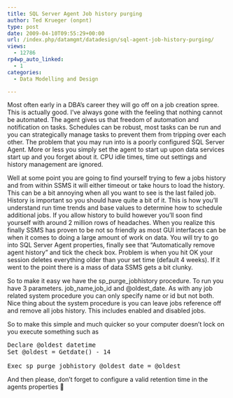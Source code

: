 ```yaml
---
title: SQL Server Agent Job history purging
author: Ted Krueger (onpnt)
type: post
date: 2009-04-10T09:55:29+00:00
url: /index.php/datamgmt/datadesign/sql-agent-job-history-purging/
views:
  - 12786
rp4wp_auto_linked:
  - 1
categories:
  - Data Modelling and Design

---
```

Most often early in a DBA&#8217;s career they will go off on a job creation spree. This is actually good. I&#8217;ve always gone with the feeling that nothing cannot be automated. The agent gives us that freedom of automation and notification on tasks. Schedules can be robust, most tasks can be run and you can strategically manage tasks to prevent them from tripping over each other. The problem that you may run into is a poorly configured SQL Server Agent. More or less you simply set the agent to start up upon data services start up and you forget about it. CPU idle times, time out settings and history management are ignored.

Well at some point you are going to find yourself trying to few a jobs history and from within SSMS it will either timeout or take hours to load the history. This can be a bit annoying when all you want to see is the last failed job. History is important so you should have quite a bit of it. This is how you&#8217;ll understand run time trends and base values to determine how to schedule additional jobs. If you allow history to build however you&#8217;ll soon find yourself with around 2 million rows of headaches. When you realize this finally SSMS has proven to be not so friendly as most GUI interfaces can be when it comes to doing a large amount of work on data. You will try to go into SQL Server Agent properties, finally see that &#8220;Automatically remove agent history&#8221; and tick the check box. Problem is when you hit OK your session deletes everything older than your set time (default 4 weeks). If it went to the point there is a mass of data SSMS gets a bit clunky.

So to make it easy we have the sp\_purge\_jobhistory procedure. To run you have 3 parameters. job\_name,job\_id and @oldest_date. As with any job related system procedure you can only specify name or id but not both. Nice thing about the system procedure is you can leave jobs reference off and remove all jobs history. This includes enabled and disabled jobs.

So to make this simple and much quicker so your computer doesn&#8217;t lock on you execute something such as

<pre>Declare @oldest datetime
Set @oldest = Getdate() - 14

Exec sp_purge_jobhistory @oldest_date = @oldest</pre>

And then please, don&#8217;t forget to configure a valid retention time in the agents properties 🙂
